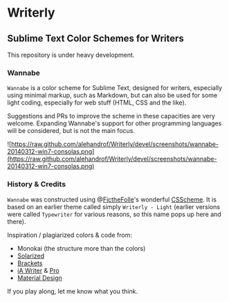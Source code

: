 # Writerly

## Sublime Text Color Schemes for Writers

This repository is under heavy development.

### Wannabe

`Wannabe` is a color scheme for Sublime Text, designed for writers, especially using minimal markup, such as Markdown, but can also be used for some light coding, especially for web stuff (HTML, CSS and the like).

Suggestions and PRs to improve the scheme in these capacities are very welcome. Expanding Wannabe's support for other programming languages will be considered, but is not the main focus.

![https://raw.github.com/alehandrof/Writerly/devel/screenshots/wannabe-20140312-win7-consolas.png](https://raw.github.com/alehandrof/Writerly/devel/screenshots/wannabe-20140312-win7-consolas.png)

### History & Credits

`Wannabe` was constructed using @[FictheFolle](https://github.com/FichteFoll)'s wonderful [CSScheme](https://github.com/FichteFoll/CSScheme/). It is based on an earlier theme called simply `Writerly - Light` (earlier versions were called `Typewriter` for various reasons, so this name pops up here and there).

Inspiration / plagiarized colors & code from:

- Monokai (the structure more than the colors)
- [Solarized](http://ethanschoonover.com/solarized)
- [Brackets](http://brackets.io/)
- [iA Writer](http://www.iawriter.com) & [Pro](http://writer.pro/)
- [Material Design](http://www.google.com/design/spec/style/color.html#color-color-palette)

If you play along, let me know what you think.
